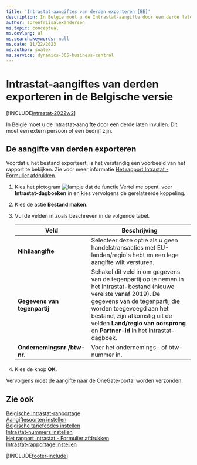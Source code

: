 ```yaml
---
title: 'Intrastat-aangiftes van derden exporteren [BE]'
description: In België moet u de Intrastat-aangifte door een derde laten invullen. Dit moet een extern persoon of een bedrijf zijn.
author: sorenfriisalexandersen
ms.topic: conceptual
ms.devlang: al
ms.search.keywords: null
ms.date: 11/22/2023
ms.author: soalex
ms.service: dynamics-365-business-central
---
```

# Intrastat-aangiftes van derden exporteren in de Belgische versie

[!INCLUDE[intrastat-2022w2](../../includes/intrastat-2022w2.md)]

In België moet u de Intrastat-aangifte door een derde laten invullen. Dit moet een extern persoon of een bedrijf zijn.  

## De aangifte van derden exporteren

Voordat u het bestand exporteert, is het verstandig een voorbeeld van het rapport te bekijken. Zie voor meer informatie [Het rapport Intrastat - Formulier afdrukken](how-to-print-the-intrastat-form-report.md).  

1. Kies het pictogram ![lampje dat de functie Vertel me opent.](../../media/ui-search/search_small.png "Vertel me wat u wilt doen") voer **Intrastat-dagboeken** in en kies vervolgens de gerelateerde koppeling.  
2. Kies de actie **Bestand maken**.  
3. Vul de velden in zoals beschreven in de volgende tabel.  

    |Veld|Beschrijving|  
    |---------------------------------|---------------------------------------|  
    |**Nihilaangifte**|Selecteer deze optie als u geen handelstransacties met EU-landen/regio's hebt en een lege aangifte wilt versturen.|  
    |**Gegevens van tegenpartij**|Schakel dit veld in om gegevens van de tegenpartij op te nemen in het Intrastat-bestand (nieuwe vereiste vanaf 2019). De gegevens van de tegenpartij die worden toegevoegd aan het bestand, zijn afkomstig uit de velden **Land/regio van oorsprong** en **Partner-id** in het Intrastat-dagboek.|  
    |**Ondernemingsnr./btw-nr.**|Voer het ondernemings- of btw-nummer in.|  

4. Kies de knop **OK**.  

Vervolgens moet de aangifte naar de OneGate-portal worden verzonden.  

## Zie ook

[Belgische Intrastat-rapportage](belgian-intrastat-reporting.md)  
[Aangiftesoorten instellen](how-to-set-up-declaration-types.md)  
[Belgische tariefcodes instellen](how-to-set-up-belgian-tariff-numbers.md)  
[Intrastat-nummers instellen](how-to-set-up-intrastat-establishment-numbers.md)  
[Het rapport Intrastat - Formulier afdrukken](how-to-print-the-intrastat-form-report.md)  
[Intrastat-rapportage instellen](../../finance-how-setup-report-intrastat.md)  

[!INCLUDE[footer-include](../../includes/footer-banner.md)]
